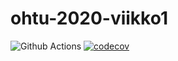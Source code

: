 # ohtu-2020-viikko1

![Github Actions](https://github.com/AgdaHTH/ohtu-2020-viikko1/workflows/Java%20CI%20with%20Gradle/badge.svg)
[![codecov](https://codecov.io/gh/AgdaHTH/ohtu-2020-viikko1/branch/main/graph/badge.svg?token=KVYFMHEAYJ)](undefined)
